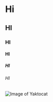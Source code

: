 # Hi
## HI
### HI
#### HI
##### HI
###### HI

![Image of Yaktocat](https://octodex.github.com/images/yaktocat.png)
